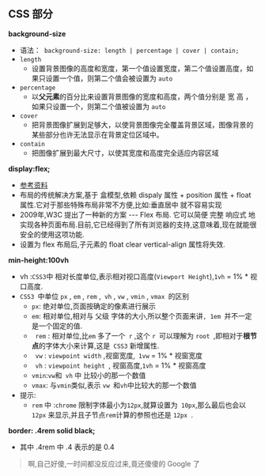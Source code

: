 ## CSS 部分

**background-size**
* 语法：``` background-size: length | percentage | cover | contain;```
* ```length``` 
    * 设置背景图像的高度和宽度，第一个值设置宽度，第二个值设置高度，如果只设置一个值，则第二个值会被设置为 ```auto```
* ```percentage``` 
    * 以**父元素**的百分比来设置背景图像的宽度和高度，两个值分别是 宽 高 ，如果只设置一个，则第二个值被设置为 ```auto```
* ```cover```
    * 把背景图像扩展到足够大，以使背景图像完全覆盖背景区域，图像背景的某些部分也许无法显示在背景定位区域中。
* ```contain```
    * 把图像扩展到最大尺寸，以使其宽度和高度完全适应内容区域

**display:flex;**
* [参考资料](http://www.ruanyifeng.com/blog/2015/07/flex-grammar.html)
* 布局的传统解决方案,基于 盒模型,依赖 dispaly 属性 +  position 属性 + float 属性.它对于那些特殊布局非常不方便,比如:垂直居中 就不容易实现
* 2009年,W3C 提出了一种新的方案 --- Flex 布局. 它可以简便 完整 响应式 地实现各种页面布局.目前,它已经得到了所有浏览器的支持,这意味着,现在就能很安全的使用这项功能.
* 设置为 flex 布局后,子元素的 float clear vertical-align 属性将失效.

**min-height:100vh**
* vh :```CSS3```中 相对长度单位,表示相对视口高度(```Viewport Height```),```1vh``` = 1% * 视口高度.
* ```CSS3 ```中单位 ```px``` , ```em``` , ```rem``` ,``` vh``` , ```vw``` , ```vmin``` , ```vmax ```的区别
    * ``` px ```: 绝对单位,页面按确定的像素进行展示
    * ``` em ```: 相对单位,相对与 父级 字体的大小,所以整个页面来讲```, 1em ```并不一定是一个固定的值.
    * ``` rem``` : 相对单位,比``` em ``` 多了一个``` r``` ,这个 ```r ```可以理解为 ```root ```,即相对于**根节点**的字体大小来计算,这是``` CSS3``` 新增属性.
    * ``` vw``` : ```viewpoint width``` ,视窗宽度,``` 1vw``` = 1% * 视窗宽度
    * ``` vh``` : ```viewpoint height ```, 视窗高度,```1vh``` = 1% * 视窗高度
    * ``` vmin ```:``` vw ```和``` vh``` 中 比较小的那一个数值
    * ``` vmax ```: 与``` vmin ```类似,表示 ```vw ```和``` vh ```中比较大的那一个数值
* 提示:
    * ```rem``` 中 :```chrome``` 限制字体最小为``` 12px ```,就算设置为``` 10px```,那么最后也会以``` 12px``` 来显示,并且子节点``` rem ```计算的参照也还是 ```12px ```.

**border: .4rem solid black;**
* 其中 .4rem 中  .4 表示的是 0.4 
> 啊,自己好傻,一时间都没反应过来,竟还傻傻的 Google 了